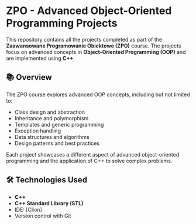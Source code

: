 # ZPO - Advanced Object-Oriented Programming Projects

This repository contains all the projects completed as part of the **Zaawansowane Programowanie Obiektowe (ZPO)** course. The projects focus on advanced concepts in **Object-Oriented Programming (OOP)** and are implemented using **C++**.

## 📚 Overview

The ZPO course explores advanced OOP concepts, including but not limited to:

- Class design and abstraction
- Inheritance and polymorphism
- Templates and generic programming
- Exception handling
- Data structures and algorithms
- Design patterns and best practices

Each project showcases a different aspect of advanced object-oriented programming and the application of C++ to solve complex problems.

## 🛠️ Technologies Used

- **C++**
- **C++ Standard Library (STL)**
- IDE: [Clion]
- Version control with Git